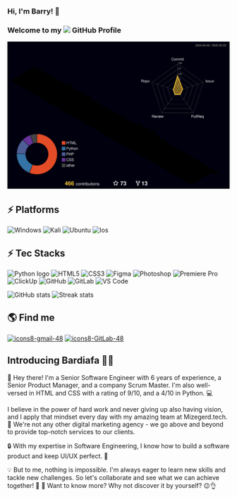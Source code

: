 ### Hi, I'm Barry! 👋

### Welcome to my <img src="https://img.icons8.com/color/96/000000/github--v1.png" height="24"/> GitHub Profile

![](./profile-3d-contrib/profile-night-rainbow.svg)

## ⚡ Platforms

![Windows](https://img.shields.io/badge/Windows-0078D6?style=for-the-badge&logo=windows&logoColor=white)
![Kali](https://img.shields.io/badge/kali%20linux-512BD4?style=for-the-badge&logo=kali-linux&logoColor=white)
![Ubuntu](https://img.shields.io/badge/Ubuntu-E95420?style=for-the-badge&logo=ubuntu&logoColor=white)
![Ios](https://img.shields.io/badge/iOS-000000?style=for-the-badge&logo=apple&logoColor=white)

## ⚡ Tec Stacks

![Python logo](https://img.shields.io/badge/-Python-306998?style=flat-square&logo=Python&logoColor=FFD43B)
![HTML5](https://img.shields.io/badge/-HTML5-%23E44D27?style=flat-square&logo=html5&logoColor=ffffff)
![CSS3](https://img.shields.io/badge/-CSS3-%231572B6?style=flat-square&logo=css3)
![Figma](https://img.shields.io/badge/-Figma-ffc0cb?style=flat-square&logo=Figma&logoColor=black)
![Photoshop](https://img.shields.io/badge/Photoshop-31A8FF.svg?style=flat-square&logo=Adobe%20Photoshop&logoColor=white&labelColor=18448C&color=18448C)
![Premiere Pro](https://img.shields.io/badge/Premiere-31A8FF.svg?style=flat-square&logo=Adobe%20Premiere%20Pro&logoColor=white&labelColor=393665&color=393665)
![ClickUp](https://img.shields.io/badge/-Clickup-FFFFFF?style=flat-square&logo=clickup&logoColor=Blue)
![GitHub](https://img.shields.io/badge/-GitHub-181717?style=flat-square&logo=github)
![GitLab](https://img.shields.io/badge/-GitLab-FCA121?style=flat-square&logo=gitlab)
![VS Code](https://img.shields.io/badge/-VSCode-%23007ACC?style=flat-square&logo=visual-studio-code&logoColor=%23ffffff)

![GitHub stats](https://github-readme-stats-git-masterrstaa-rickstaa.vercel.app/api?username=barry-far&theme=cobalt2&show_icons=true&card_width=495px)
![Streak stats](https://github-readme-streak-stats.herokuapp.com/?user=barry-far&show_icons=true&theme=tokyonight)  


## 🌎 Find me

[![icons8-gmail-48](https://user-images.githubusercontent.com/74541595/179397245-37cdb849-4283-4f70-956c-f2e739e44401.png)](mailto:arta.shahin.02@gmail.com)
[![icons8-GitLab-48](https://img.icons8.com/color/48/null/gitlab.png)](https://gitlab.com/bardiafa)

## Introducing Bardiafa 🙋‍♂️

👋 Hey there! I'm a Senior Software Engineer with 6 years of experience, a Senior Product Manager, and a company Scrum Master. I'm also well-versed in HTML and CSS with a rating of 9/10, and a 4/10 in Python. 💻

I believe in the power of hard work and never giving up also having vision, and I apply that mindset every day with my amazing team at Mizegerd.tech. 🤝 We're not any other digital marketing agency - we go above and beyond to provide top-notch services to our clients.

🔒 With my expertise in Software Engineering, I know how to build a software product and keep UI/UX perfect. 💪

💡 But to me, nothing is impossible. I'm always eager to learn new skills and tackle new challenges. So let's collaborate and see what we can achieve together! 🚀
🌟 Want to know more? Why not discover it by yourself? 😉👌
